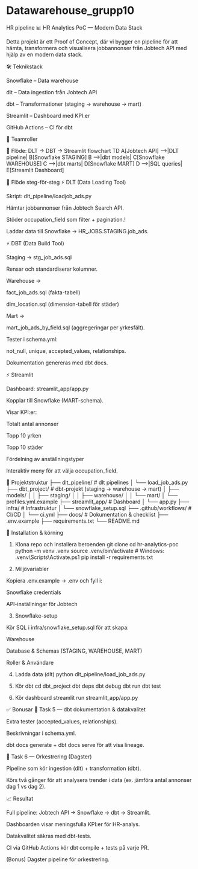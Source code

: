 # Datawarehouse_grupp10
HR pipeline
📊 HR Analytics PoC — Modern Data Stack

Detta projekt är ett Proof of Concept, där vi bygger en pipeline för att hämta, transformera och visualisera jobbannonser från Jobtech API med hjälp av en modern data stack.

🛠️ Teknikstack

Snowflake – Data warehouse

dlt – Data ingestion från Jobtech API

dbt – Transformationer (staging → warehouse → mart)

Streamlit – Dashboard med KPI:er

GitHub Actions – CI för dbt


👥 Teamroller


🔗 Flöde: DLT → DBT → Streamlit
flowchart TD
    A[Jobtech API] -->|DLT pipeline| B[Snowflake STAGING]
    B -->|dbt models| C[Snowflake WAREHOUSE]
    C -->|dbt marts| D[Snowflake MART]
    D -->|SQL queries| E[Streamlit Dashboard]

🚀 Flöde steg-för-steg
⚡ DLT (Data Loading Tool)

Skript: dlt_pipeline/loadjob_ads.py

Hämtar jobbannonser från Jobtech Search API.

Stöder occupation_field som filter + pagination.!

Laddar data till Snowflake → HR_JOBS.STAGING.job_ads.

⚡ DBT (Data Build Tool)

Staging → stg_job_ads.sql

Rensar och standardiserar kolumner.

Warehouse →

fact_job_ads.sql (fakta-tabell)

dim_location.sql (dimension-tabell för städer)

Mart →

mart_job_ads_by_field.sql (aggregeringar per yrkesfält).

Tester i schema.yml:

not_null, unique, accepted_values, relationships.

Dokumentation genereras med dbt docs.

⚡ Streamlit

Dashboard: streamlit_app/app.py

Kopplar till Snowflake (MART-schema).

Visar KPI:er:

Totalt antal annonser

Topp 10 yrken

Topp 10 städer

Fördelning av anställningstyper

Interaktiv meny för att välja occupation_field.

📂 Projektstruktur
├── dlt_pipeline/          # dlt pipelines
│   └── load_job_ads.py
├── dbt_project/           # dbt-projekt (staging → warehouse → mart)
│   ├── models/
│   │   ├── staging/
│   │   ├── warehouse/
│   │   └── mart/
│   └── profiles.yml.example
├── streamlit_app/         # Dashboard
│   └── app.py
├── infra/                 # Infrastruktur
│   └── snowflake_setup.sql
├── .github/workflows/     # CI/CD
│   └── ci.yml
├── docs/                  # Dokumentation & checklist
├── .env.example
├── requirements.txt
└── README.md

🔑 Installation & körning
1. Klona repo och installera beroenden
git clone <repo-url>
cd hr-analytics-poc
python -m venv .venv
source .venv/bin/activate    # Windows: .venv\Scripts\Activate.ps1
pip install -r requirements.txt

2. Miljövariabler

Kopiera .env.example → .env och fyll i:

Snowflake credentials

API-inställningar för Jobtech

3. Snowflake-setup

Kör SQL i infra/snowflake_setup.sql för att skapa:

Warehouse

Database & Schemas (STAGING, WAREHOUSE, MART)

Roller & Användare

4. Ladda data (dlt)
python dlt_pipeline/load_job_ads.py

5. Kör dbt
cd dbt_project
dbt deps
dbt debug
dbt run
dbt test

6. Kör dashboard
streamlit run streamlit_app/app.py

✅ Bonusar
🔹 Task 5 — dbt dokumentation & datakvalitet

Extra tester (accepted_values, relationships).

Beskrivningar i schema.yml.

dbt docs generate + dbt docs serve för att visa lineage.

🔹 Task 6 — Orkestrering (Dagster)

Pipeline som kör ingestion (dlt) + transformation (dbt).

Körs två gånger för att analysera trender i data (ex. jämföra antal annonser dag 1 vs dag 2).

📈 Resultat

Full pipeline: Jobtech API → Snowflake → dbt → Streamlit.

Dashboarden visar meningsfulla KPI:er för HR-analys.

Datakvalitet säkras med dbt-tests.

CI via GitHub Actions kör dbt compile + tests på varje PR.

(Bonus) Dagster pipeline för orkestrering.
